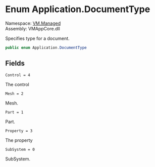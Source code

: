 # Enum Application.DocumentType

Namespace: [VM.Managed](VM.Managed.md)  
Assembly: VMAppCore.dll  

Specifies type for a document.

```csharp
public enum Application.DocumentType
```

## Fields

`Control = 4` 

The control



`Mesh = 2` 

Mesh.



`Part = 1` 

Part.



`Property = 3` 

The property



`SubSystem = 0` 

SubSystem.




